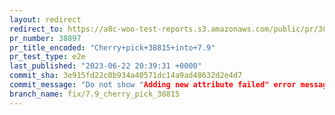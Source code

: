 ```yaml
---
layout: redirect
redirect_to: https://a8c-woo-test-reports.s3.amazonaws.com/public/pr/38897/e2e/index.html
pr_number: 38897
pr_title_encoded: "Cherry+pick+38815+into+7.9"
pr_test_type: e2e
last_published: "2023-06-22 20:39:31 +0000"
commit_sha: 3e915fd22c0b934a40571dc14a9ad48632d2e4d7
commit_message: "Do not show "Adding new attribute failed" error message when loading …"
branch_name: fix/7.9_cherry_pick_38815
---
```

